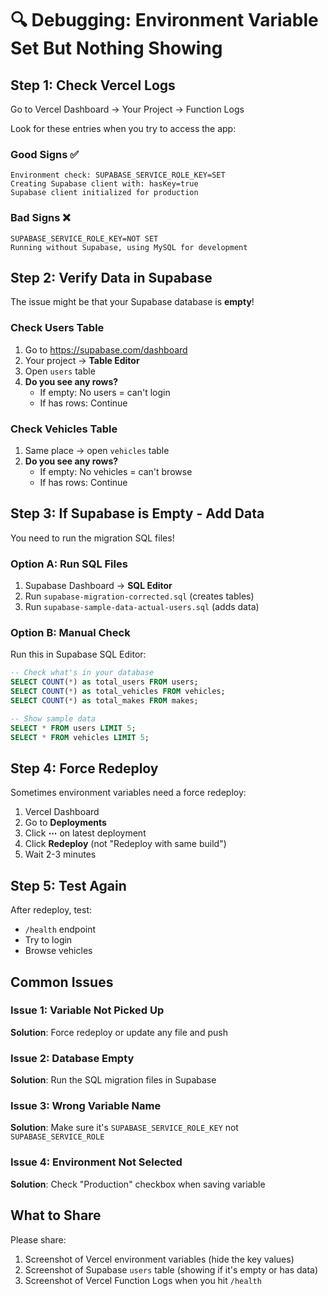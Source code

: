 # 🔍 Debugging: Environment Variable Set But Nothing Showing

## Step 1: Check Vercel Logs

Go to Vercel Dashboard → Your Project → Function Logs

Look for these entries when you try to access the app:

### Good Signs ✅
```
Environment check: SUPABASE_SERVICE_ROLE_KEY=SET
Creating Supabase client with: hasKey=true
Supabase client initialized for production
```

### Bad Signs ❌
```
SUPABASE_SERVICE_ROLE_KEY=NOT SET
Running without Supabase, using MySQL for development
```

## Step 2: Verify Data in Supabase

The issue might be that your Supabase database is **empty**!

### Check Users Table
1. Go to https://supabase.com/dashboard
2. Your project → **Table Editor**
3. Open `users` table
4. **Do you see any rows?**
   - If empty: No users = can't login
   - If has rows: Continue

### Check Vehicles Table
1. Same place → open `vehicles` table  
2. **Do you see any rows?**
   - If empty: No vehicles = can't browse
   - If has rows: Continue

## Step 3: If Supabase is Empty - Add Data

You need to run the migration SQL files!

### Option A: Run SQL Files
1. Supabase Dashboard → **SQL Editor**
2. Run `supabase-migration-corrected.sql` (creates tables)
3. Run `supabase-sample-data-actual-users.sql` (adds data)

### Option B: Manual Check

Run this in Supabase SQL Editor:
```sql
-- Check what's in your database
SELECT COUNT(*) as total_users FROM users;
SELECT COUNT(*) as total_vehicles FROM vehicles;
SELECT COUNT(*) as total_makes FROM makes;

-- Show sample data
SELECT * FROM users LIMIT 5;
SELECT * FROM vehicles LIMIT 5;
```

## Step 4: Force Redeploy

Sometimes environment variables need a force redeploy:

1. Vercel Dashboard
2. Go to **Deployments**
3. Click **⋯** on latest deployment
4. Click **Redeploy** (not "Redeploy with same build")
5. Wait 2-3 minutes

## Step 5: Test Again

After redeploy, test:
- `/health` endpoint
- Try to login
- Browse vehicles

## Common Issues

### Issue 1: Variable Not Picked Up
**Solution**: Force redeploy or update any file and push

### Issue 2: Database Empty
**Solution**: Run the SQL migration files in Supabase

### Issue 3: Wrong Variable Name
**Solution**: Make sure it's `SUPABASE_SERVICE_ROLE_KEY` not `SUPABASE_SERVICE_ROLE`

### Issue 4: Environment Not Selected
**Solution**: Check "Production" checkbox when saving variable

## What to Share

Please share:
1. Screenshot of Vercel environment variables (hide the key values)
2. Screenshot of Supabase `users` table (showing if it's empty or has data)
3. Screenshot of Vercel Function Logs when you hit `/health`


